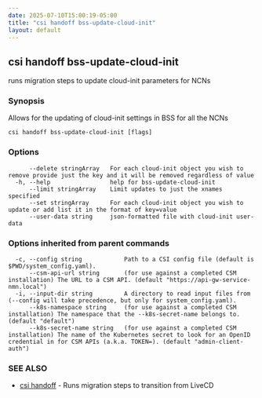 ```yaml
---
date: 2025-07-10T15:00:19-05:00
title: "csi handoff bss-update-cloud-init"
layout: default
---
```

## csi handoff bss-update-cloud-init

runs migration steps to update cloud-init parameters for NCNs

### Synopsis

Allows for the updating of cloud-init settings in BSS for all the NCNs

```
csi handoff bss-update-cloud-init [flags]
```

### Options

```
      --delete stringArray   For each cloud-init object you wish to remove provide just the key and it will be removed regardless of value
  -h, --help                 help for bss-update-cloud-init
      --limit stringArray    Limit updates to just the xnames specified
      --set stringArray      For each cloud-init object you wish to update or add list it in the format of key=value
      --user-data string     json-formatted file with cloud-init user-data
```

### Options inherited from parent commands

```
  -c, --config string            Path to a CSI config file (default is $PWD/system_config.yaml).
      --csm-api-url string       (for use against a completed CSM installation) The URL to a CSM API. (default "https://api-gw-service-nmn.local")
  -i, --input-dir string         A directory to read input files from (--config will take precedence, but only for system_config.yaml).
      --k8s-namespace string     (for use against a completed CSM installation) The namespace that the --k8s-secret-name belongs to. (default "default")
      --k8s-secret-name string   (for use against a completed CSM installation) The name of the Kubernetes secret to look for an OpenID credential in for CSM APIs (a.k.a. TOKEN=). (default "admin-client-auth")
```

### SEE ALSO

* [csi handoff](/commands/csi_handoff/)	 - Runs migration steps to transition from LiveCD

